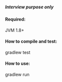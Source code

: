 ##### Interview purpose only

#### Required:
JVM 1.8+

#### How to compile and test:
gradlew test

#### How to use:
gradlew run